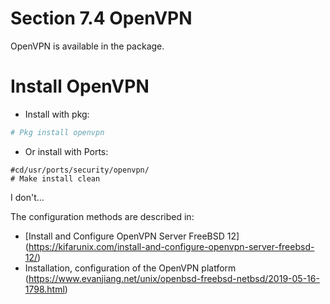 # Section 7.4 OpenVPN

OpenVPN is available in the package.

# Install OpenVPN

- Install with pkg:

```sh '
# Pkg install openvpn
````

- Or install with Ports:

````
#cd/usr/ports/security/openvpn/
# Make install clean
````

I don't...

The configuration methods are described in:

- [Install and Configure OpenVPN Server FreeBSD 12] (https://kifarunix.com/install-and-configure-openvpn-server-freebsd-12/)
- Installation, configuration of the OpenVPN platform (https://www.evanjiang.net/unix/openbsd-freebsd-netbsd/2019-05-16-1798.html)
